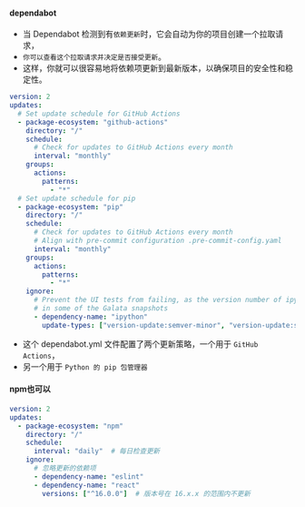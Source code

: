 #### dependabot
* 当 Dependabot 检测到有`依赖更新`时，它会自动为你的项目创建一个拉取请求，
* `你可以查看这个拉取请求并决定是否接受更新`。
* 这样，你就可以很容易地将依赖项更新到最新版本，以确保项目的安全性和稳定性。
```yml
version: 2
updates:
  # Set update schedule for GitHub Actions
  - package-ecosystem: "github-actions"
    directory: "/"
    schedule:
      # Check for updates to GitHub Actions every month
      interval: "monthly"
    groups:
      actions:
        patterns:
          - "*"
  # Set update schedule for pip
  - package-ecosystem: "pip"
    directory: "/"
    schedule:
      # Check for updates to GitHub Actions every month
      # Align with pre-commit configuration .pre-commit-config.yaml
      interval: "monthly"
    groups:
      actions:
        patterns:
          - "*"
    ignore:
      # Prevent the UI tests from failing, as the version number of ipython is visible
      # in some of the Galata snapshots
      - dependency-name: "ipython"
        update-types: ["version-update:semver-minor", "version-update:semver-patch"]
```
* 这个 dependabot.yml 文件配置了两个更新策略，一个用于 `GitHub Actions`，
* 另一个用于 `Python 的 pip 包管理器`

#### npm也可以
```yml
version: 2
updates:
  - package-ecosystem: "npm"
    directory: "/"
    schedule:
      interval: "daily"  # 每日检查更新
    ignore:
      # 忽略更新的依赖项
      - dependency-name: "eslint"
      - dependency-name: "react"
        versions: ["^16.0.0"]  # 版本号在 16.x.x 的范围内不更新
```
